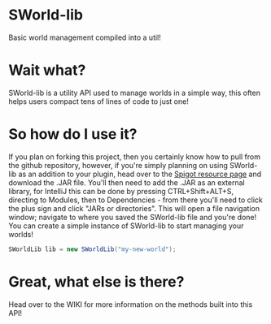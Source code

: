 # SWorld-lib
Basic world management compiled into a util!

# Wait what?
SWorld-lib is a utility API used to manage worlds in a simple way, this often helps users compact tens of lines of code to just one!

# So how do I use it?
If you plan on forking this project, then you certainly know how to pull from the github repository, however, if you're simply planning on using SWorld-lib as an addition to your plugin, head over to the [Spigot resource page](https://www.spigotmc.org/resources/api-util-sworld-lib-get-the-basics-in.82977/) and download the .JAR file. 
You'll then need to add the .JAR as an external library, for IntelliJ this can be done by pressing CTRL+Shift+ALT+S, directing to Modules, then to Dependencies - from there you'll need to click the plus sign and click "JARs or directories". 
This will open a file navigation window; navigate to where you saved the SWorld-lib file and you're done! You can create a simple instance of SWorld-lib to start managing your worlds!
```java
SWorldLib lib = new SWorldLib("my-new-world");
```

# Great, what else is there?
Head over to the WIKI for more information on the methods built into this API!
